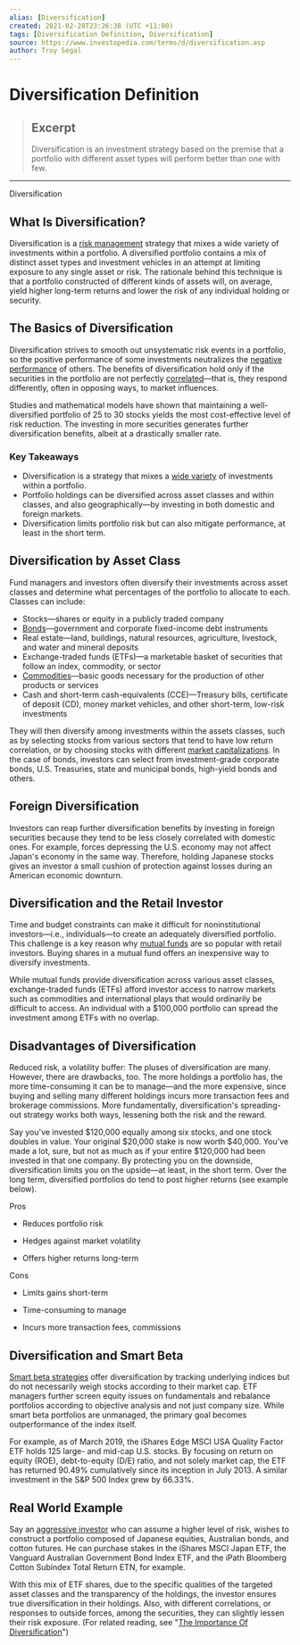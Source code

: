 ```yaml
---
alias: [Diversification]
created: 2021-02-28T23:26:38 (UTC +11:00)
tags: [Diversification Definition, Diversification]
source: https://www.investopedia.com/terms/d/diversification.asp
author: Troy Segal
---
```


# Diversification Definition

> ## Excerpt
> Diversification is an investment strategy based on the premise that a portfolio with different asset types will perform better than one with few.

---

Diversification
## What Is Diversification?

Diversification is a [risk management](https://www.investopedia.com/terms/r/riskmanagement.asp) strategy that mixes a wide variety of investments within a portfolio. A diversified portfolio contains a mix of distinct asset types and investment vehicles in an attempt at limiting exposure to any single asset or risk. The rationale behind this technique is that a portfolio constructed of different kinds of assets will, on average, yield higher long-term returns and lower the risk of any individual holding or security.

## The Basics of Diversification

Diversification strives to smooth out unsystematic risk events in a portfolio, so the positive performance of some investments neutralizes the [negative performance](https://www.investopedia.com/terms/n/negative-return.asp) of others. The benefits of diversification hold only if the securities in the portfolio are not perfectly [correlated](https://www.investopedia.com/terms/c/correlation.asp)—that is, they respond differently, often in opposing ways, to market influences.

Studies and mathematical models have shown that maintaining a well-diversified portfolio of 25 to 30 stocks yields the most cost-effective level of risk reduction. The investing in more securities generates further diversification benefits, albeit at a drastically smaller rate.

### Key Takeaways

-   Diversification is a strategy that mixes a [wide variety](https://www.investopedia.com/terms/w/wide-variety.asp) of investments within a portfolio.
-   Portfolio holdings can be diversified across asset classes and within classes, and also geographically—by investing in both domestic and foreign markets.
-   Diversification limits portfolio risk but can also mitigate performance, at least in the short term.

## Diversification by Asset Class

Fund managers and investors often diversify their investments across asset classes and determine what percentages of the portfolio to allocate to each. Classes can include:

-   Stocks—shares or equity in a publicly traded company
-   [Bonds](https://www.investopedia.com/terms/b/bond.asp)—government and corporate fixed-income debt instruments
-   Real estate—land, buildings, natural resources, agriculture, livestock, and water and mineral deposits
-   Exchange-traded funds (ETFs)—a marketable basket of securities that follow an index, commodity, or sector
-   [Commodities](https://www.investopedia.com/terms/c/commodity.asp)—basic goods necessary for the production of other products or services
-   Cash and short-term cash-equivalents (CCE)—Treasury bills, certificate of deposit (CD), money market vehicles, and other short-term, low-risk investments

They will then diversify among investments within the assets classes, such as by selecting stocks from various sectors that tend to have low return correlation, or by choosing stocks with different [market capitalizations](https://www.investopedia.com/terms/m/marketcapitalization.asp). In the case of bonds, investors can select from investment-grade corporate bonds, U.S. Treasuries, state and municipal bonds, high-yield bonds and others. 

## Foreign Diversification

Investors can reap further diversification benefits by investing in foreign securities because they tend to be less closely correlated with domestic ones. For example, forces depressing the U.S. economy may not affect Japan's economy in the same way. Therefore, holding Japanese stocks gives an investor a small cushion of protection against losses during an American economic downturn.

## Diversification and the Retail Investor

Time and budget constraints can make it difficult for noninstitutional investors—i.e., individuals—to create an adequately diversified portfolio. This challenge is a key reason why [mutual funds](https://www.investopedia.com/video/play/introduction-mutual-funds/) are so popular with retail investors. Buying shares in a mutual fund offers an inexpensive way to diversify investments.

While mutual funds provide diversification across various asset classes, exchange-traded funds (ETFs) afford investor access to narrow markets such as commodities and international plays that would ordinarily be difficult to access. An individual with a $100,000 portfolio can spread the investment among ETFs with no overlap.

## Disadvantages of Diversification

Reduced risk, a volatility buffer: The pluses of diversification are many. However, there are drawbacks, too. The more holdings a portfolio has, the more time-consuming it can be to manage—and the more expensive, since buying and selling many different holdings incurs more transaction fees and brokerage commissions. More fundamentally, diversification's spreading-out strategy works both ways, lessening both the risk and the reward.

Say you've invested $120,000 equally among six stocks, and one stock doubles in value. Your original $20,000 stake is now worth $40,000. You've made a lot, sure, but not as much as if your entire $120,000 had been invested in that one company. By protecting you on the downside, diversification limits you on the upside—at least, in the short term. Over the long term, diversified portfolios do tend to post higher returns (see example below).

Pros

-   Reduces portfolio risk
    
-   Hedges against market volatility
    
-   Offers higher returns long-term
    

Cons

-   Limits gains short-term
    
-   Time-consuming to manage
    
-   Incurs more transaction fees, commissions
    

## Diversification and Smart Beta

[Smart beta strategies](https://www.investopedia.com/terms/s/smart-beta.asp) offer diversification by tracking underlying indices but do not necessarily weigh stocks according to their market cap. ETF managers further screen equity issues on fundamentals and rebalance portfolios according to objective analysis and not just company size. While smart beta portfolios are unmanaged, the primary goal becomes outperformance of the index itself.

For example, as of March 2019, the iShares Edge MSCI USA Quality Factor ETF holds 125 large- and mid-cap U.S. stocks. By focusing on return on equity (ROE), debt-to-equity (D/E) ratio, and not solely market cap, the ETF has returned 90.49% cumulatively since its inception in July 2013. A similar investment in the S&P 500 Index grew by 66.33%.

## Real World Example

Say an [aggressive investor](https://www.investopedia.com/terms/a/aggressiveinvestmentstrategy.asp) who can assume a higher level of risk, wishes to construct a portfolio composed of Japanese equities, Australian bonds, and cotton futures. He can purchase stakes in the iShares MSCI Japan ETF, the Vanguard Australian Government Bond Index ETF, and the iPath Bloomberg Cotton Subindex Total Return ETN, for example.

With this mix of ETF shares, due to the specific qualities of the targeted asset classes and the transparency of the holdings, the investor ensures true diversification in their holdings. Also, with different correlations, or responses to outside forces, among the securities, they can slightly lessen their risk exposure. (For related reading, see "[The Importance Of Diversification](https://www.investopedia.com/investing/importance-diversification/)")
